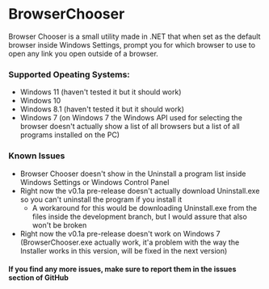 # BrowserChooser
Browser Chooser is a small utility made in .NET that when set as the default browser inside Windows Settings, prompt you for which browser to use to open any link you open outside of a browser.

### Supported Opeating Systems:

- Windows 11 (haven't tested it but it should work)
- Windows 10
- Windows 8.1 (haven't tested it but it should work)
- Windows 7 (on Windows 7 the Windows API used for selecting the browser doesn't actually show a list of all browsers but a list of all programs installed on the PC)

### Known Issues

- Browser Chooser doesn't show in the Uninstall a program list inside Windows Settings or Windows Control Panel
- Right now the v0.1a pre-release doesn't actually download Uninstall.exe so you can't uninstall the program if you install it 
  - A workaround for this would be downloading Uninstall.exe from the files inside the development branch, but I would assure that also won't be broken
- Right now the v0.1a pre-release doesn't work on Windows 7 (BrowserChooser.exe actually work, it'a problem with the way the Installer works in this version, will be fixed in the next version)

#### If you find any more issues, make sure to report them in the issues section of GitHub
